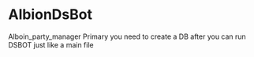 # AlbionDsBot
Alboin_party_manager
Primary you need to create a DB after you can run DSBOT just like a main file

